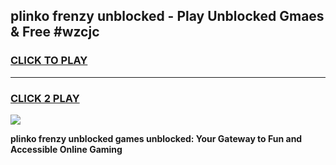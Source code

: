 
## plinko frenzy unblocked - Play Unblocked Gmaes & Free #wzcjc
<h3>
<a href="https://news.freeplayer.one?title=plinko_frenzy_unblocked&ref=24F">CLICK TO PLAY</a></h3>
<hr>

<h3>
<a href="https://news.freeplayer.one?title=plinko_frenzy_unblocked&ref=24F">CLICK 2 PLAY</a>
  
</h3>

<a href="https://news.freeplayer.one?title=plinko_frenzy_unblocked&ref=24F/"><img src="https://clearcache.store/games.png"></a>


**plinko frenzy unblocked games unblocked: Your Gateway to Fun and Accessible Online Gaming**
